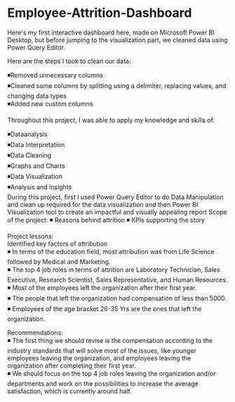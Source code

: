 # Employee-Attrition-Dashboard
Here's my first interactive dashboard here, made on Microsoft Power BI Desktop, but before jumping to the visualization part, we cleaned data using Power Query Editor.

Here are the steps I took to clean our data:

◾Removed unnecessary columns  
◾Cleaned some columns by splitting using a delimiter, replacing values, and changing data types  
◾Added new custom columns

Throughout this project, I was able to apply my knowledge and skills of:

◾Dataanalysis  
◾Data Interpretation  
◾Data Cleaning  
◾Graphs and Charts  
◾Data Visualization  
◾Analysis and Insights  
During this project, first I used Power Query Editor to do Data Manipulation and clean up required for the data visualization and then Power BI Visualization tool to create an impactful and visually appealing report
Scope of the project:
◾ Reasons behind attrition
◾ KPIs supporting the story

Project lessons:  
Identified key factors of attribution  
◾ In terms of the education field, most attribution was from Life Science followed by Medical and Marketing.  
◾ The top 4 job roles in terms of attrition are Laboratory Technician, Sales Executive, Research Scientist, Sales Representative, and Human Resources.  
◾ Most of the employees left the organization after their first year.   
◾ The people that left the organization had compensation of less than 5000.  
◾ Employees of the age bracket 26-35 Yrs are the ones that left the organization.   

Recommendations:  
◾ The first thing we should revise is the compensation according to the industry standards that will solve most of the issues, like younger employees leaving the organization, and employees leaving the organization after completing their first year.  
◾ We should focus on the top 4 job roles leaving the organization and/or departments and work on the possibilities to increase the average satisfaction, which is currently around half.
